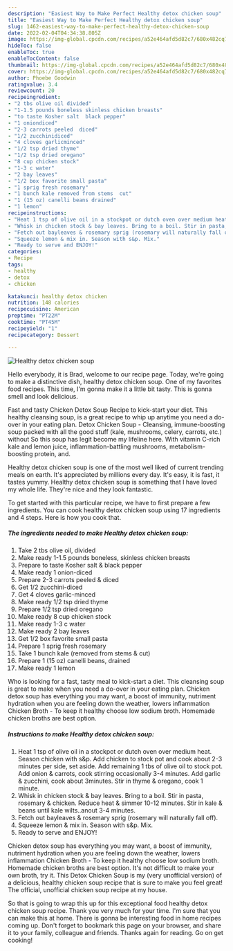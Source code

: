 ```yaml
---
description: "Easiest Way to Make Perfect Healthy detox chicken soup"
title: "Easiest Way to Make Perfect Healthy detox chicken soup"
slug: 1462-easiest-way-to-make-perfect-healthy-detox-chicken-soup
date: 2022-02-04T04:34:38.805Z
image: https://img-global.cpcdn.com/recipes/a52e464afd5d82c7/680x482cq70/healthy-detox-chicken-soup-recipe-main-photo.jpg
hideToc: false
enableToc: true
enableTocContent: false
thumbnail: https://img-global.cpcdn.com/recipes/a52e464afd5d82c7/680x482cq70/healthy-detox-chicken-soup-recipe-main-photo.jpg
cover: https://img-global.cpcdn.com/recipes/a52e464afd5d82c7/680x482cq70/healthy-detox-chicken-soup-recipe-main-photo.jpg
author: Phoebe Goodwin
ratingvalue: 3.4
reviewcount: 20
recipeingredient:
- "2 tbs olive oil divided"
- "1-1.5 pounds boneless skinless chicken breasts"
- "to taste Kosher salt  black pepper"
- "1 oniondiced"
- "2-3 carrots peeled  diced"
- "1/2 zucchinidiced"
- "4 cloves garlicminced"
- "1/2 tsp dried thyme"
- "1/2 tsp dried oregano"
- "8 cup chicken stock"
- "1-3 c water"
- "2 bay leaves"
- "1/2 box favorite small pasta"
- "1 sprig fresh rosemary"
- "1 bunch kale removed from stems  cut"
- "1 (15 oz) canelli beans drained"
- "1 lemon"
recipeinstructions:
- "Heat 1 tsp of olive oil in a stockpot or dutch oven over medium heat. Season chicken with s&p. Add chicken to stock pot and cook about 2-3 minutes per side, set aside. Add remaining 1 tbs of olive oil to stock pot. Add onion & carrots, cook stirring occasionally 3-4 minutes. Add garlic & zucchini, cook about 3minutes. Stir in thyme & oregano, cook 1 minute."
- "Whisk in chicken stock & bay leaves. Bring to a boil. Stir in pasta, rosemary & chicken. Reduce heat & simmer 10-12 minutes. Stir in kale & beans until kale wilts..anout 3-4 minutes."
- "Fetch out bayleaves & rosemary sprig (rosemary will naturally fall off)."
- "Squeeze lemon & mix in. Season with s&p. Mix."
- "Ready to serve and ENJOY!"
categories:
- Recipe
tags:
- healthy
- detox
- chicken

katakunci: healthy detox chicken 
nutrition: 148 calories
recipecuisine: American
preptime: "PT22M"
cooktime: "PT45M"
recipeyield: "1"
recipecategory: Dessert

---
```



![Healthy detox chicken soup](https://img-global.cpcdn.com/recipes/a52e464afd5d82c7/680x482cq70/healthy-detox-chicken-soup-recipe-main-photo.jpg)

Hello everybody, it is Brad, welcome to our recipe page. Today, we're going to make a distinctive dish, healthy detox chicken soup. One of my favorites food recipes. This time, I'm gonna make it a little bit tasty. This is gonna smell and look delicious.

Fast and tasty Chicken Detox Soup Recipe to kick-start your diet. This healthy cleansing soup, is a great recipe to whip up anytime you need a do-over in your eating plan. Detox Chicken Soup - Cleansing, immune-boosting soup packed with all the good stuff (kale, mushrooms, celery, carrots, etc.) without So this soup has legit become my lifeline here. With vitamin C-rich kale and lemon juice, inflammation-battling mushrooms, metabolism-boosting protein, and.

Healthy detox chicken soup is one of the most well liked of current trending meals on earth. It's appreciated by millions every day. It's easy, it is fast, it tastes yummy. Healthy detox chicken soup is something that I have loved my whole life. They're nice and they look fantastic.


To get started with this particular recipe, we have to first prepare a few ingredients. You can cook healthy detox chicken soup using 17 ingredients and 4 steps. Here is how you cook that.

<!--inarticleads1-->

##### The ingredients needed to make Healthy detox chicken soup:

1. Take 2 tbs olive oil, divided
1. Make ready 1-1.5 pounds boneless, skinless chicken breasts
1. Prepare to taste Kosher salt & black pepper
1. Make ready 1 onion-diced
1. Prepare 2-3 carrots peeled & diced
1. Get 1/2 zucchini-diced
1. Get 4 cloves garlic-minced
1. Make ready 1/2 tsp dried thyme
1. Prepare 1/2 tsp dried oregano
1. Make ready 8 cup chicken stock
1. Make ready 1-3 c water
1. Make ready 2 bay leaves
1. Get 1/2 box favorite small pasta
1. Prepare 1 sprig fresh rosemary
1. Take 1 bunch kale (removed from stems & cut)
1. Prepare 1 (15 oz) canelli beans, drained
1. Make ready 1 lemon


Who is looking for a fast, tasty meal to kick-start a diet. This cleansing soup is great to make when you need a do-over in your eating plan. Chicken detox soup has everything you may want, a boost of immunity, nutriment hydration when you are feeling down the weather, lowers inflammation Chicken Broth - To keep it healthy choose low sodium broth. Homemade chicken broths are best option. 

<!--inarticleads2-->

##### Instructions to make Healthy detox chicken soup:

1. Heat 1 tsp of olive oil in a stockpot or dutch oven over medium heat. Season chicken with s&p. Add chicken to stock pot and cook about 2-3 minutes per side, set aside. Add remaining 1 tbs of olive oil to stock pot. Add onion & carrots, cook stirring occasionally 3-4 minutes. Add garlic & zucchini, cook about 3minutes. Stir in thyme & oregano, cook 1 minute.
1. Whisk in chicken stock & bay leaves. Bring to a boil. Stir in pasta, rosemary & chicken. Reduce heat & simmer 10-12 minutes. Stir in kale & beans until kale wilts..anout 3-4 minutes.
1. Fetch out bayleaves & rosemary sprig (rosemary will naturally fall off).
1. Squeeze lemon & mix in. Season with s&p. Mix.
1. Ready to serve and ENJOY!

Chicken detox soup has everything you may want, a boost of immunity, nutriment hydration when you are feeling down the weather, lowers inflammation Chicken Broth - To keep it healthy choose low sodium broth. Homemade chicken broths are best option. It&#39;s not difficult to make your own broth, try it. This Detox Chicken Soup is my (very unofficial version) of a delicious, healthy chicken soup recipe that is sure to make you feel great! The official, unofficial chicken soup recipe at my house. 

So that is going to wrap this up for this exceptional food healthy detox chicken soup recipe. Thank you very much for your time. I'm sure that you can make this at home. There is gonna be interesting food in home recipes coming up. Don't forget to bookmark this page on your browser, and share it to your family, colleague and friends. Thanks again for reading. Go on get cooking!
